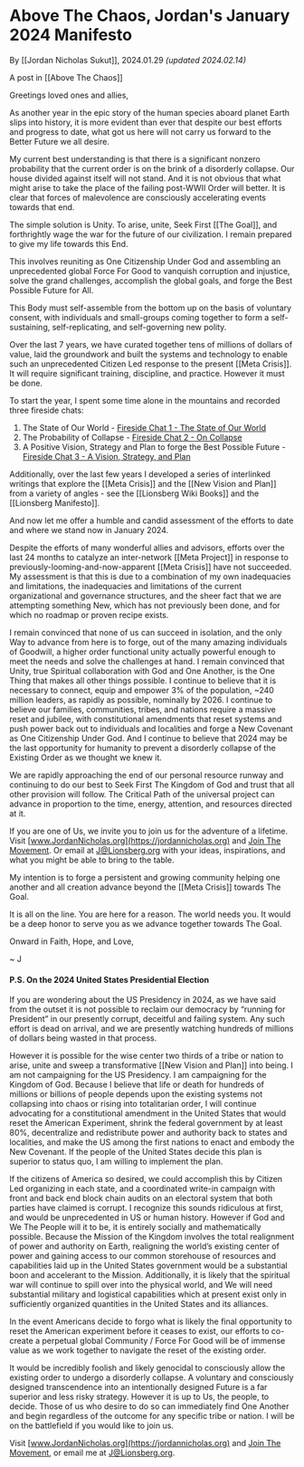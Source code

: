 # Above The Chaos, Jordan's January 2024 Manifesto

By [[Jordan Nicholas Sukut]], 2024.01.29 _(updated 2024.02.14)_   

A post in [[Above The Chaos]]

Greetings loved ones and allies, 

As another year in the epic story of the human species aboard planet Earth slips into history, it is more evident than ever that despite our best efforts and progress to date, what got us here will not carry us forward to the Better Future we all desire. 

My current best understanding is that there is a significant nonzero probability that the current order is on the brink of a disorderly collapse. Our house divided against itself will not stand. And it is not obvious that what might arise to take the place of the failing post-WWII Order will better. It is clear that forces of malevolence are consciously accelerating events towards that end. 

The simple solution is Unity. To arise, unite, Seek First [[The Goal]], and forthrightly wage the war for the future of our civilization. I remain prepared to give my life towards this End. 

This involves reuniting as One Citizenship Under God and assembling an unprecedented global Force For Good to vanquish corruption and injustice, solve the grand challenges, accomplish the global goals, and forge the Best Possible Future for All. 

This Body must self-assemble from the bottom up on the basis of voluntary consent, with individuals and small-groups coming together to form a self-sustaining, self-replicating, and self-governing new polity.  

Over the last 7 years, we have curated together tens of millions of dollars of value, laid the groundwork and built the systems and technology to enable such an unprecedented Citizen Led response to the present [[Meta Crisis]]. It will require significant training, discipline, and practice. However it must be done. 

To start the year, I spent some time alone in the mountains and recorded three fireside chats: 

1. The State of Our World - [Fireside Chat 1 - The State of Our World](https://youtu.be/UFLKfZlGi08?si=ataOdvzSScwB_ate)
2. The Probability of Collapse - [Fireside Chat 2 - On Collapse](https://youtu.be/mR6YMzWRlt8?si=8-A_8YkyFinqgl39)
3. A Positive Vision, Strategy and Plan to forge the Best Possible Future - [Fireside Chat 3 - A Vision, Strategy, and Plan](https://youtu.be/DAcg7AV0RJg?si=6FZlrKswfHqOl9mk)

Additionally, over the last few years I developed a series of interlinked writings that explore the [[Meta Crisis]] and the [[New Vision and Plan]] from a variety of angles - see the [[Lionsberg Wiki Books]] and the [[Lionsberg Manifesto]]. 

And now let me offer a humble and candid assessment of the efforts to date and where we stand now in January 2024. 

Despite the efforts of many wonderful allies and advisors, efforts over the last 24 months to catalyze an inter-network [[Meta Project]] in response to previously-looming-and-now-apparent [[Meta Crisis]] have not succeeded. My assessment is that this is due to a combination of my own inadequacies and limitations, the inadequacies and limitations of the current organizational and governance structures, and the sheer fact that we are attempting something New, which has not previously been done, and for which no roadmap or proven recipe exists. 

I remain convinced that none of us can succeed in isolation, and the only Way to advance from here is to forge, out of the many amazing individuals of Goodwill, a higher order functional unity actually powerful enough to meet the needs and solve the challenges at hand. I remain convinced that Unity, true Spiritual collaboration with God and One Another, is the One Thing that makes all other things possible. I continue to believe that it is necessary to connect, equip and empower 3% of the population, ~240 million leaders, as rapidly as possible, nominally by 2026. I continue to believe our families, communities, tribes, and nations require a massive reset and jubilee, with constitutional amendments that reset systems and push power back out to individuals and localities and forge a New Covenant as One Citizenship Under God. And I continue to believe that 2024 may be the last opportunity for humanity to prevent a disorderly collapse of the Existing Order as we thought we knew it.  

We are rapidly approaching the end of our personal resource runway and continuing to do our best to Seek First The Kingdom of God and trust that all other provision will follow. The Critical Path of the universal project can advance in proportion to the time, energy, attention, and resources directed at it. 

If you are one of Us, we invite you to join us for the adventure of a lifetime. Visit [www.JordanNicholas.org](https://jordannicholas.org) and [Join The Movement](https://jordannicholas.org/join_the_movement).  Or email at J@Lionsberg.org with your ideas, inspirations, and what you might be able to bring to the table. 

My intention is to forge a persistent and growing community helping one another and all creation advance beyond the [[Meta Crisis]] towards The Goal. 

It is all on the line. You are here for a reason. The world needs you. It would be a deep honor to serve you as we advance together towards The Goal. 

Onward in Faith, Hope, and Love, 

~ J 
#### P.S. On the 2024 United States Presidential Election 

If you are wondering about the US Presidency in 2024, as we have said from the outset it is not possible to reclaim our democracy by “running for President” in our presently corrupt, deceitful and failing system. Any such effort is dead on arrival, and we are presently watching hundreds of millions of dollars being wasted in that process. 

However it is possible for the wise center two thirds of a tribe or nation to arise, unite and sweep a transformative [[New Vision and Plan]] into being. I am not campaigning for the US Presidency. I am campaigning for the Kingdom of God. Because I believe that life or death for hundreds of millions or billions of people depends upon the existing systems not collapsing into chaos or rising into totalitarian order, I will continue advocating for a constitutional amendment in the United States that would reset the American Experiment, shrink the federal government by at least 80%, decentralize and redistribute power and authority back to states and localities, and make the US among the first nations to enact and embody the New Covenant. If the people of the United States decide this plan is superior to status quo, I am willing to implement the plan.  

If the citizens of America so desired, we could accomplish this by Citizen Led organizing in each state, and a coordinated write-in campaign with front and back end block chain audits on an electoral system that both parties have claimed is corrupt. I recognize this sounds ridiculous at first, and would be unprecedented in US or human history. However if God and We The People will it to be, it is entirely socially and mathematically possible. Because the Mission of the Kingdom involves the total realignment of power and authority on Earth, realigning the world’s existing center of power and gaining access to our common storehouse of resources and capabilities laid up in the United States government would be a substantial boon and accelerant to the Mission. Additionally, it is likely that the spiritual war will continue to spill over into the physical world, and We will need substantial military and logistical capabilities which at present exist only in sufficiently organized quantities in the United States and its alliances. 

In the event Americans decide to forgo  what is likely the final opportunity to reset the American experiment before it ceases to exist, our efforts to co-create a perpetual global Community / Force For Good will be of immense value as we work together to navigate the reset of the existing order. 

It would be incredibly foolish and likely genocidal to consciously allow the existing order to undergo a disorderly collapse. A voluntary and consciously designed transcendence into an intentionally designed Future is a far superior and less risky strategy. However it is up to Us, the people, to decide. Those of us who desire to do so can immediately find One Another and begin regardless of the outcome for any specific tribe or nation. I will be on the battlefield if you would like to join us. 

Visit [www.JordanNicholas.org](https://jordannicholas.org) and [Join The Movement](https://jordannicholas.org/join_the_movement),  or email me at J@Lionsberg.org. 


